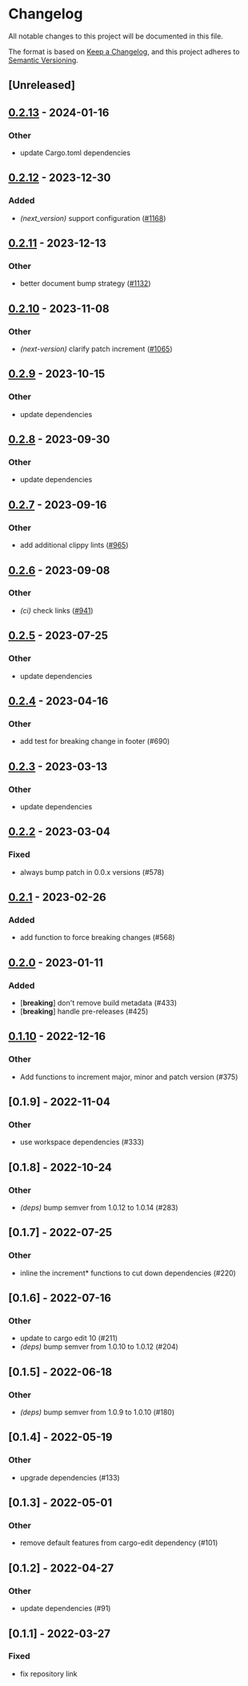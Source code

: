 # Changelog
All notable changes to this project will be documented in this file.

The format is based on [Keep a Changelog](https://keepachangelog.com/en/1.0.0/),
and this project adheres to [Semantic Versioning](https://semver.org/spec/v2.0.0.html).

## [Unreleased]

## [0.2.13](https://github.com/MarcoIeni/release-plz/compare/next_version-v0.2.12...next_version-v0.2.13) - 2024-01-16

### Other
- update Cargo.toml dependencies

## [0.2.12](https://github.com/MarcoIeni/release-plz/compare/next_version-v0.2.11...next_version-v0.2.12) - 2023-12-30

### Added
- *(next_version)* support configuration ([#1168](https://github.com/MarcoIeni/release-plz/pull/1168))

## [0.2.11](https://github.com/MarcoIeni/release-plz/compare/next_version-v0.2.10...next_version-v0.2.11) - 2023-12-13

### Other
- better document bump strategy ([#1132](https://github.com/MarcoIeni/release-plz/pull/1132))

## [0.2.10](https://github.com/MarcoIeni/release-plz/compare/next_version-v0.2.9...next_version-v0.2.10) - 2023-11-08

### Other
- *(next-version)* clarify patch increment ([#1065](https://github.com/MarcoIeni/release-plz/pull/1065))

## [0.2.9](https://github.com/MarcoIeni/release-plz/compare/next_version-v0.2.8...next_version-v0.2.9) - 2023-10-15

### Other
- update dependencies

## [0.2.8](https://github.com/MarcoIeni/release-plz/compare/next_version-v0.2.7...next_version-v0.2.8) - 2023-09-30

### Other
- update dependencies

## [0.2.7](https://github.com/MarcoIeni/release-plz/compare/next_version-v0.2.6...next_version-v0.2.7) - 2023-09-16

### Other
- add additional clippy lints ([#965](https://github.com/MarcoIeni/release-plz/pull/965))

## [0.2.6](https://github.com/MarcoIeni/release-plz/compare/next_version-v0.2.5...next_version-v0.2.6) - 2023-09-08

### Other
- *(ci)* check links ([#941](https://github.com/MarcoIeni/release-plz/pull/941))

## [0.2.5](https://github.com/MarcoIeni/release-plz/compare/next_version-v0.2.4...next_version-v0.2.5) - 2023-07-25

### Other
- update dependencies

## [0.2.4](https://github.com/MarcoIeni/release-plz/compare/next_version-v0.2.3...next_version-v0.2.4) - 2023-04-16

### Other
- add test for breaking change in footer (#690)

## [0.2.3](https://github.com/MarcoIeni/release-plz/compare/next_version-v0.2.2...next_version-v0.2.3) - 2023-03-13

### Other
- update dependencies

## [0.2.2](https://github.com/MarcoIeni/release-plz/compare/next_version-v0.2.1...next_version-v0.2.2) - 2023-03-04

### Fixed
- always bump patch in 0.0.x versions (#578)

## [0.2.1](https://github.com/MarcoIeni/release-plz/compare/next_version-v0.2.0...next_version-v0.2.1) - 2023-02-26

### Added
- add function to force breaking changes (#568)

## [0.2.0](https://github.com/MarcoIeni/release-plz/compare/next_version-v0.1.10...next_version-v0.2.0) - 2023-01-11

### Added
- [**breaking**] don't remove build metadata (#433)
- [**breaking**] handle pre-releases (#425)

## [0.1.10](https://github.com/MarcoIeni/release-plz/compare/next_version-v0.1.9...next_version-v0.1.10) - 2022-12-16

### Other
- Add functions to increment major, minor and patch version (#375)

## [0.1.9] - 2022-11-04

### Other
- use workspace dependencies (#333)

## [0.1.8] - 2022-10-24

### Other
- *(deps)* bump semver from 1.0.12 to 1.0.14 (#283)

## [0.1.7] - 2022-07-25

### Other
- inline the increment* functions to cut down dependencies (#220)

## [0.1.6] - 2022-07-16

### Other
- update to cargo edit 10 (#211)
- *(deps)* bump semver from 1.0.10 to 1.0.12 (#204)

## [0.1.5] - 2022-06-18

### Other
- *(deps)* bump semver from 1.0.9 to 1.0.10 (#180)

## [0.1.4] - 2022-05-19

### Other
- upgrade dependencies (#133)

## [0.1.3] - 2022-05-01

### Other
- remove default features from cargo-edit dependency (#101)

## [0.1.2] - 2022-04-27

### Other
- update dependencies (#91)

## [0.1.1] - 2022-03-27

### Fixed
- fix repository link
